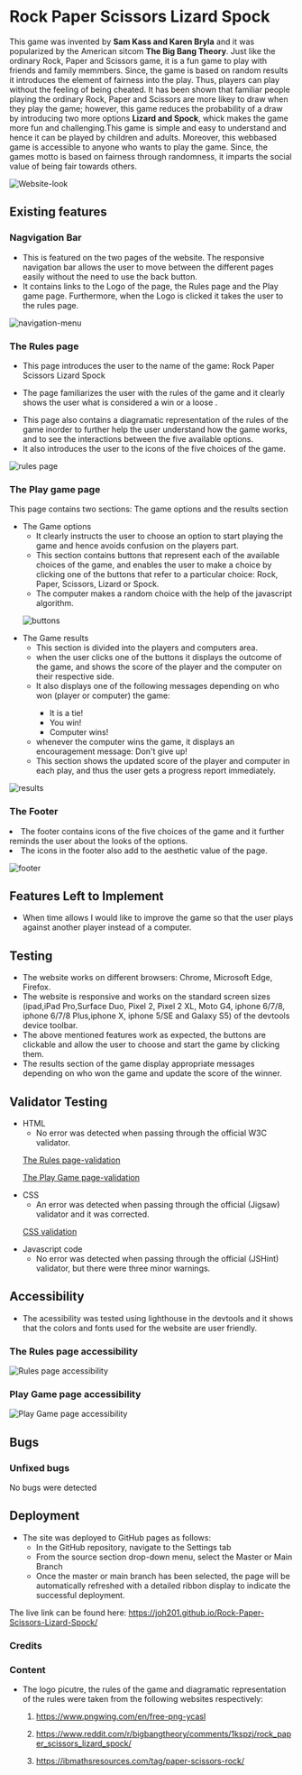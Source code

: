 # Rock Paper Scissors Lizard Spock
<p>
This game was invented by <b>Sam Kass and Karen Bryla</b> and it was popularized by the American sitcom <b>The Big Bang Theory</b>. Just like the ordinary Rock, Paper and Scissors game, it is a fun game to play with friends and family memmbers. Since, the game is based on random results it introduces the element of fairness into the play. Thus,  players can play without the feeling of being cheated. It has been shown that familiar people playing the ordinary Rock, Paper and Scissors are more likey to draw when they play the game; however, this game reduces the probability of a draw by introducing two more options <b>Lizard and Spock</b>, whick makes the game more fun and challenging.This game is simple and easy to understand and hence it can be played by children and adults. Moreover, this webbased game is accessible to anyone who wants to play the game. Since, the games motto is based on fairness through randomness, it imparts the social value of being fair towards others. </p>

![Website-look](assets/images/Website-look.PNG)

## Existing features

### Nagvigation Bar
<ul>
<li>This is featured on the two pages of the website. The responsive navigation bar allows the user to move between the different pages easily without the need to use the back button. </li>
<li>
 It contains links to the Logo of the page, the Rules page and the Play game page. Furthermore, when the Logo is clicked it takes the user to the rules page.
</li>
</ul>

![navigation-menu](assets/images/nav-bar.PNG)


### The Rules page 

<ul>
<li> This page introduces the user to the name of the game: Rock Paper Scissors Lizard Spock </li>
</ul>

<ul>
<li> The page familiarizes the user with the rules of the game and it clearly shows the user what is considered a win or a loose .</li>
</ul>

<ul>
<li> This page also contains a diagramatic representation of the rules of the game inorder to further help the user understand how the game works, and to see the interactions between the five available options. </li>
<li> It also introduces the user to the icons of the five choices of the game.</li>
</ul>

![rules page](assets/images/rules-body.PNG)



### The Play game page 

<p> This page contains two sections: The game options and the results section</p>

<ul> 
  <li>
   The Game options
   <ul>
     <li>It clearly instructs the user to choose an option to start playing the game and hence avoids confusion on the players part.</li>
     <li> This section contains buttons that represent each of the available choices of the game, and enables the user to make a choice by clicking one of the buttons that refer to a particular choice: Rock, Paper, Scissors, Lizard or Spock. </li>
     <li> The computer makes a random choice with the help of the javascript algorithm.</li>
 </ul>
  </li>
  
![buttons](assets/images/buttons.PNG)


  <li>
  The Game results
     <ul>
     <li> This section is divided into the players and computers area.</li>
       <li> when the user clicks one of the buttons it displays the outcome of the game, and shows the score of the player and the computer on their respective side.</li>
       <li> It also displays one of the following messages depending on who won (player or computer) the game:</li>
         <ul>
           <li> It is a tie! </li>
           <li> You win! </li>
           <li> Computer wins! </li>
        </ul>
      <li> whenever the computer wins the game, it displays an encouragement message: Don't give up!</li>
      <li> This section shows the updated score of the player and computer in each play, and thus the user gets a progress report immediately.</li>   
   </ul>
  </li>
</ul>

![results](assets/images/results.PNG)


### The Footer

<li> The footer contains icons of the five choices of the game and it further reminds the user about the looks of the options.</li>
<li> The icons in the footer also add to the aesthetic value of the page.</li>

![footer](assets/images/footer.PNG)

## Features Left to Implement
 <ul>
  <li> When time allows I would like to improve the game so that the user plays against another player instead of a computer.</li>
</ul>


## Testing 

<ul>
<li>The website works on different browsers: Chrome, Microsoft Edge, Firefox.</li>
<li>The website is responsive and works on the standard screen sizes (ipad,iPad Pro,Surface Duo, Pixel 2, Pixel 2 XL, Moto G4, iphone 6/7/8, iphone 6/7/8 Plus,iphone X, iphone 5/SE and Galaxy S5) of the devtools device toolbar.</li>
<li>The above mentioned features work as expected, the buttons are clickable and allow the user to choose and start the game by clicking them.</li>
<li>The results section of the game display appropriate messages depending on who won the game and update the score of the winner.</li>
</ul>

## Validator Testing
<ul>
<li>HTML
  <ul>
  <li> No error was detected when passing through the official W3C validator.</li>
  </ul> 
</li> 

   [The Rules page-validation](https://validator.w3.org/nu/?doc=https%3A%2F%2Fjoh201.github.io%2FRock-Paper-Scissors-Lizard-Spock%2Findex.html)

   [The Play Game page-validation](https://validator.w3.org/nu/?doc=https%3A%2F%2Fjoh201.github.io%2FRock-Paper-Scissors-Lizard-Spock%2Fplaygame.html)
   
  <li>CSS
   <ul>
   <li> An error was detected when passing through the official (Jigsaw) validator and it was corrected. </li>
   </ul>

   [CSS validation](https://jigsaw.w3.org/css-validator/validator?uri=https%3A%2F%2Fjoh201.github.io%2FRock-Paper-Scissors-Lizard-Spock%2Fassets%2Fcss%2Fstyle.css&profile=css3svg&usermedium=all&warning=1&vextwarning=&lang=en)

   <li> Javascript code
  <ul>
  <li> No error was detected when passing through the official (JSHint) validator, but there were three minor warnings.</li>
  </ul> 
</li> 
</ul>

## Accessibility

<ul>
  <li> The acessibility was tested using lighthouse in the devtools and it shows that the colors and fonts used for the website are user friendly.</li>
  </ul> 


  ### The Rules page accessibility

![Rules page accessibility](assets/images/rules.PNG)

### Play Game page accessibility

![Play Game page accessibility](assets/images/play-game.PNG)


## Bugs

### Unfixed bugs

No bugs were detected


## Deployment

<ul>
  <li> The site was deployed to GitHub pages as follows:
   <ul>
   <li> In the GitHub repository, navigate to the Settings tab</li>
   <li>From the source section drop-down menu, select the Master or Main Branch</li>
   <li>Once the master or main branch has been selected, the page will be automatically refreshed with a detailed ribbon display to indicate the successful deployment.</li>
   </ul>
</ul>

The live link can be found here: https://joh201.github.io/Rock-Paper-Scissors-Lizard-Spock/

### Credits


### Content
  <ul>
  <li> The logo picutre, the rules of the game and diagramatic representation of the rules were taken from the following websites respectively:
   
   1. https://www.pngwing.com/en/free-png-ycasl 

   2. https://www.reddit.com/r/bigbangtheory/comments/1kspzj/rock_paper_scissors_lizard_spock/

   3.  https://ibmathsresources.com/tag/paper-scissors-rock/  
  </li>
 </ul>



